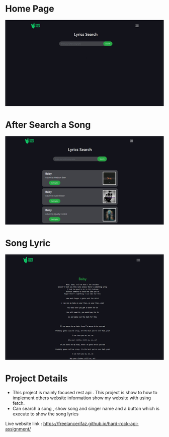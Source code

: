 # Home Page

<img src = "img/Home-read-me.jpg">

# After Search a Song

<img src = "img/Search-read-me.jpg">

# Song Lyric

<img src = "img/Lyrics-read-me.jpg">

# Project Details

<ul>
  <li>This project is mainly focused rest api . This project is show to how to implement others website information show my website with using fetch.</li>
  <li>Can search a song , show song and singer name and a button which is execute to show the song lyrics</li>
</ul>

Live website link : https://freelancerifaz.github.io/hard-rock-api-assignment/

